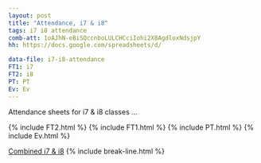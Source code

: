 ```yaml
---
layout: post
title: "Attendance, i7 & i8"
tags: i7 i8 attendance
comb-att: 1oAJhN-eBiSQccnboLULCHCciIohi2X8AgdloxNdsjpY
hh: https://docs.google.com/spreadsheets/d/

data-file: i7-i8-attendance
FT1: i7
FT2: i8
PT: PT
Ev: Ev
---
```


Attendance sheets for i7 & i8 classes ...

{% include FT2.html %}
{% include FT1.html %}
{% include PT.html %}
{% include Ev.html %}

<a href="{{ site.gdrive }}{{ page.comb-att }}" class="stitches_btn">Combined i7 & i8</a>
{% include break-line.html %}

